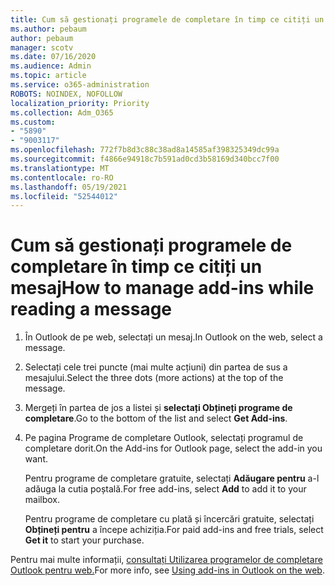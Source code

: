 ```yaml
---
title: Cum să gestionați programele de completare în timp ce citiți un mesaj
ms.author: pebaum
author: pebaum
manager: scotv
ms.date: 07/16/2020
ms.audience: Admin
ms.topic: article
ms.service: o365-administration
ROBOTS: NOINDEX, NOFOLLOW
localization_priority: Priority
ms.collection: Adm_O365
ms.custom:
- "5890"
- "9003117"
ms.openlocfilehash: 772f7b8d3c88c38ad8a14585af398325349dc99a
ms.sourcegitcommit: f4866e94918c7b591ad0cd3b58169d340bcc7f00
ms.translationtype: MT
ms.contentlocale: ro-RO
ms.lasthandoff: 05/19/2021
ms.locfileid: "52544012"
---
```

# <a name="how-to-manage-add-ins-while-reading-a-message"></a><span data-ttu-id="69271-102">Cum să gestionați programele de completare în timp ce citiți un mesaj</span><span class="sxs-lookup"><span data-stu-id="69271-102">How to manage add-ins while reading a message</span></span>

1. <span data-ttu-id="69271-103">În Outlook de pe web, selectați un mesaj.</span><span class="sxs-lookup"><span data-stu-id="69271-103">In Outlook on the web, select a message.</span></span>
    
2. <span data-ttu-id="69271-104">Selectați cele trei puncte (mai multe acțiuni) din partea de sus a mesajului.</span><span class="sxs-lookup"><span data-stu-id="69271-104">Select the three dots (more actions) at the top of the message.</span></span>

3. <span data-ttu-id="69271-105">Mergeți în partea de jos a listei și **selectați Obțineți programe de completare**.</span><span class="sxs-lookup"><span data-stu-id="69271-105">Go to the bottom of the list and select **Get Add-ins**.</span></span>
    
4. <span data-ttu-id="69271-106">Pe pagina Programe de completare Outlook, selectați programul de completare dorit.</span><span class="sxs-lookup"><span data-stu-id="69271-106">On the Add-ins for Outlook page, select the add-in you want.</span></span>
    
    <span data-ttu-id="69271-107">Pentru programe de completare gratuite, selectați **Adăugare pentru** a-l adăuga la cutia poștală.</span><span class="sxs-lookup"><span data-stu-id="69271-107">For free add-ins, select **Add** to add it to your mailbox.</span></span>
    
    <span data-ttu-id="69271-108">Pentru programe de completare cu plată și încercări gratuite, selectați **Obțineți pentru** a începe achiziția.</span><span class="sxs-lookup"><span data-stu-id="69271-108">For paid add-ins and free trials, select **Get it** to start your purchase.</span></span>
    
<span data-ttu-id="69271-109">Pentru mai multe informații, [consultați Utilizarea programelor de completare Outlook pentru web.](https://support.microsoft.com/office/using-add-ins-in-outlook-on-the-web-8f2ce816-5df4-44a5-958c-f7f9d6dabdce)</span><span class="sxs-lookup"><span data-stu-id="69271-109">For more info, see [Using add-ins in Outlook on the web](https://support.microsoft.com/office/using-add-ins-in-outlook-on-the-web-8f2ce816-5df4-44a5-958c-f7f9d6dabdce).</span></span>